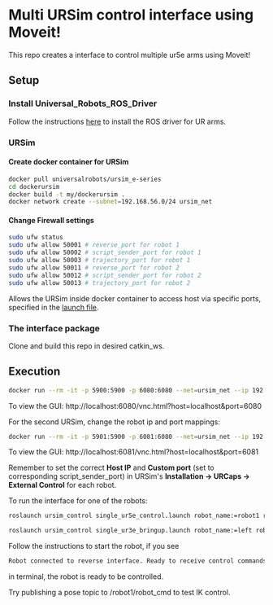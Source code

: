 # Multi URSim control interface using Moveit!

This repo creates a interface to control multiple ur5e arms using Moveit!

## Setup

### Install Universal_Robots_ROS_Driver

Follow the instructions [here](https://github.com/UniversalRobots/Universal_Robots_ROS_Driver) to install the ROS driver for UR arms.

### URSim

#### Create docker container for URSim

```bash
docker pull universalrobots/ursim_e-series
cd dockerursim
docker build -t my/dockerursim .
docker network create --subnet=192.168.56.0/24 ursim_net
```

#### Change Firewall settings

```bash
sudo ufw status
sudo ufw allow 50001 # reverse_port for robot 1
sudo ufw allow 50002 # script_sender_port for robot 1
sudo ufw allow 50003 # trajectory_port for robot 1
sudo ufw allow 50011 # reverse_port for robot 2
sudo ufw allow 50012 # script_sender_port for robot 2
sudo ufw allow 50013 # trajectory_port for robot 2
```

Allows the URSim inside docker container to access host via specific ports, specified in the [launch file](ursim_control/launch/single_ur5e_control.launch).

### The interface package

Clone and build this repo in desired catkin_ws.

## Execution

```bash
docker run --rm -it -p 5900:5900 -p 6080:6080 --net=ursim_net --ip 192.168.56.101 --add-host=host.docker.internal:host-gateway --name ursim_robot_1 my/dockerursim
```

To view the GUI: http://localhost:6080/vnc.html?host=localhost&port=6080

For the second URSim, change the robot ip and port mappings:

```bash
docker run --rm -it -p 5901:5900 -p 6081:6080 --net=ursim_net --ip 192.168.56.102 --add-host=host.docker.internal:host-gateway --name ursim_robot_2 my/dockerursim
```

To view the GUI: http://localhost:6081/vnc.html?host=localhost&port=6081

Remember to set the correct **Host IP** and **Custom port** (set to corresponding script_sender_port) in URSim's **Installation -> URCaps -> External Control** for each robot.

To run the interface for one of the robots:

```bash
roslaunch ursim_control single_ur5e_control.launch robot_name:=robot1 robot_ip:=192.168.56.101 reverse_port:=50001 script_sender_port:=50002 trajectory_port:=50003
```

```bash
roslaunch ursim_control single_ur3e_bringup.launch robot_name:=left robot_ip:=192.168.0.102 reverse_port:=50001 script_sender_port:=50002 trajectory_port:=50003
```

Follow the instructions to start the robot, if you see

```bash
Robot connected to reverse interface. Ready to receive control commands.
```

in terminal, the robot is ready to be controlled.

Try publishing a pose topic to /robot1/robot_cmd to test IK control.

